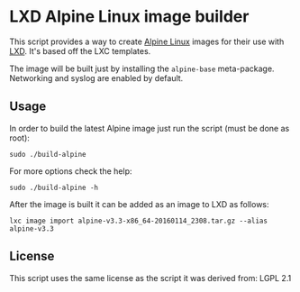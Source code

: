 
# LXD Alpine Linux image builder

This script provides a way to create [Alpine Linux](http://alpinelinux.org/)
images for their use with [LXD](ihttps://linuxcontainers.org/lxd/).
It's based off the LXC templates.

The image will be built just by installing the `alpine-base` meta-package.
Networking and syslog are enabled by default.


## Usage

In order to build the latest Alpine image just run the script (must be done
as root):

    sudo ./build-alpine

For more options check the help:

    sudo ./build-alpine -h

After the image is built it can be added as an image to LXD as follows:

    lxc image import alpine-v3.3-x86_64-20160114_2308.tar.gz --alias alpine-v3.3


## License

This script uses the same license as the script it was derived from: LGPL 2.1

